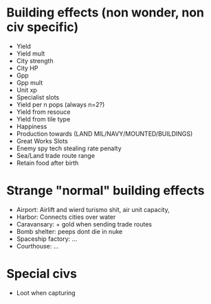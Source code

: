 # Building effects (non wonder, non civ specific)
- Yield
- Yield mult
- City strength
- City HP
- Gpp
- Gpp mult
- Unit xp
- Specialist slots
- Yield per n pops (always n=2?)
- Yield from resouce
- Yield from tile type
- Happiness
- Production towards (LAND MIL/NAVY/MOUNTED/BUILDINGS)
- Great Works Slots
- Enemy spy tech stealing rate penalty
- Sea/Land trade route range
- Retain food after birth

# Strange "normal" building effects
- Airport: Airlift and wierd turismo shit, air unit capacity,
- Harbor: Connects cities over water
- Caravansary: + gold when sending trade routes
- Bomb shelter: peeps dont die in nuke
- Spaceship factory: ...
- Courthouse: ...


# Special civs
- Loot when capturing